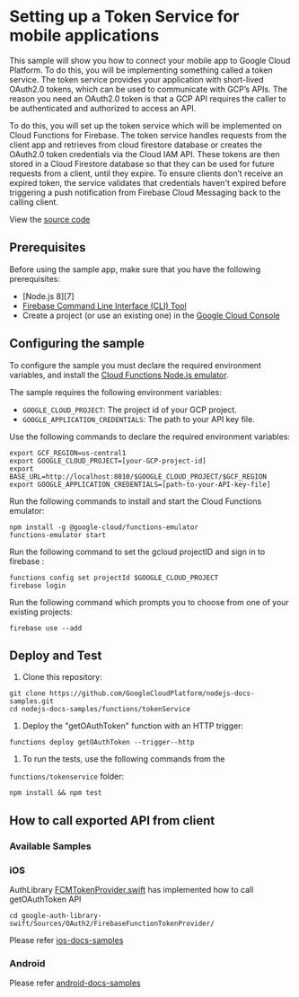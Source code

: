 # Setting up a Token Service for mobile applications

This sample will show you how to connect your mobile app to Google Cloud Platform. To do this, you will be implementing something called a token service. The token service provides your application with short-lived OAuth2.0 tokens, which can be used to communicate with GCP’s APIs. The reason you need an OAuth2.0 token is that a GCP API requires the caller to be authenticated and authorized to access an API. 

To do this, you will set up the token service which will be implemented on Cloud Functions for Firebase. The token service handles requests from the client app and retrieves from cloud firestore database or creates the OAuth2.0 token credentials via the Cloud IAM API. These tokens are then stored in a Cloud Firestore database so that they can be used for future requests from a client, until they expire. To ensure clients don’t receive an expired token, the service validates that credentials haven't expired before triggering a push notification from Firebase Cloud Messaging back to the calling client.

View the [source code][9]


## Prerequisites

Before using the sample app, make sure that you have the following
prerequisites:

* [Node.js 8][7]
* [Firebase Command Line Interface (CLI) Tool][6]
* Create a project (or use an existing one) in the [Google Cloud Console][8]

## Configuring the sample

To configure the sample you must declare the required environment variables, and install the [Cloud Functions Node.js emulator][2].

The sample requires the following environment variables:

* `GOOGLE_CLOUD_PROJECT`: The project id of your GCP project.
* `GOOGLE_APPLICATION_CREDENTIALS`: The path to your API key file.

Use the following commands to declare the required environment variables:

```
export GCF_REGION=us-central1
export GOOGLE_CLOUD_PROJECT=[your-GCP-project-id]
export BASE_URL=http://localhost:8010/$GOOGLE_CLOUD_PROJECT/$GCF_REGION
export GOOGLE_APPLICATION_CREDENTIALS=[path-to-your-API-key-file]
```

Run the following commands to install and start the Cloud Functions emulator:

```
npm install -g @google-cloud/functions-emulator
functions-emulator start
```

Run the following command to set the gcloud projectID and sign in to firebase  :

```
functions config set projectId $GOOGLE_CLOUD_PROJECT
firebase login
```
Run the following command which prompts you to choose from one of your existing projects:

```
firebase use --add
```
## Deploy and Test

1. Clone this repository:

```
git clone https://github.com/GoogleCloudPlatform/nodejs-docs-samples.git
cd nodejs-docs-samples/functions/tokenService

```
  
1. Deploy the "getOAuthToken" function with an HTTP trigger:

  `functions deploy getOAuthToken --trigger--http`

1. To run the tests, use the following commands from the

  `functions/tokenservice` folder:

```
npm install && npm test
```

## How to call exported API from client 
 
### Available Samples

### iOS 
 
 AuthLibrary [FCMTokenProvider.swift][1] has implemented how to call getOAuthToken API 
 
  `cd google-auth-library-swift/Sources/OAuth2/FirebaseFunctionTokenProvider/`
 
 Please refer [ios-docs-samples][3] 

 
 ### Android
 
 Please refer [android-docs-samples][4]
 
 
  
[0]: https://cloud.google.com
[1]: https://github.com/googleapis/google-auth-library-swift
[2]: https://cloud.google.com/functions/docs/emulator
[3]: https://github.com/GoogleCloudPlatform/ios-docs-samples.git
[4]: https://github.com/GoogleCloudPlatform/android-docs-samples
[5]: https://nodejs.org/en/
[6]: https://firebase.google.com/docs/cli
[8]: https://console.cloud.google.com
[9]: https://github.com/GoogleCloudPlatform/nodejs-docs-samples/blob/master/functions/dialogflow/functions/index.js

